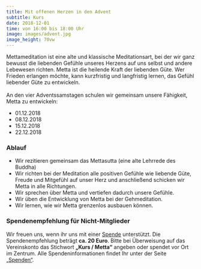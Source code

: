 ```yaml
---
title: Mit offenen Herzen in den Advent
subtitle: Kurs
date: 2018-12-01
time: von 16:00 bis 18:00 Uhr
image: images/advent.jpg
image_height: 70vw
---
```

Mettameditation ist eine alte und klassische Meditationsart, bei der wir ganz bewusst die liebenden Gefühle unseres Herzens auf uns selbst und andere Lebewesen richten.  Metta ist die heilende Kraft der liebenden Güte.  Wer Frieden erlangen möchte, kann kurzfristig und langfristig lernen, das Gefühl liebender Güte zu entwickeln.<br>
<br>
An den vier Adventssamstagen schulen wir gemeinsam unsere Fähigkeit, Metta zu entwickeln:

- 01.12.2018
- 08.12.2018
- 15.12.2018
- 22.12.2018

### Ablauf

- Wir rezitieren gemeinsam das Mettasutta (eine alte Lehrrede des Buddha)
- Wir richten bei der Meditation alle positiven Gefühle wie liebende Güte, Freude und Mitgefühl auf unser Herz und anschließend schicken wir Metta in alle Richtungen.
- Wir sprechen über Metta und vertiefen dadurch unsere Gefühle.
- Wir üben die Entwicklung von Metta bei der Gehmeditation.
- Wir lernen, wie wir Metta grenzenlos ausbauen können.

### Spendenempfehlung für Nicht-Mitglieder
Wir freuen uns, wenn ihr uns mit einer [Spende](spenden.html) unterstützt.  Die Spendenempfehlung beträgt **ca. 20 Euro**. Bitte bei Überweisung auf das Vereinskonto das Stichwort **„Kurs / Metta“** angeben oder spendet vor Ort im Zentrum. Alle Spendeninformationen findet Ihr unter der Seite [„Spenden“](spenden.html).
